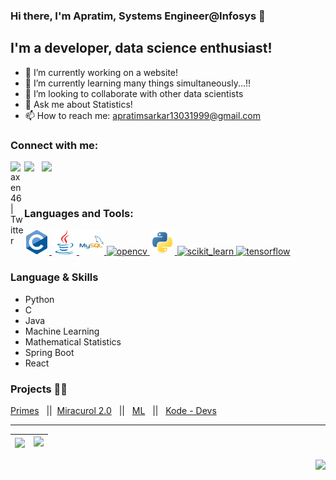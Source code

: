 ### Hi there, I'm Apratim, Systems Engineer@Infosys 👋
## I'm a developer, data science enthusiast!
<!--
**axen46/axen46** is a ✨ _special_ ✨ repository because its `README.md` (this file) appears on your GitHub profile.
- 🤔 I’m looking for help with ...
- - 📫 How to reach me: ...
- - 😄 Pronouns: ...
- - ⚡ Fun fact: ...
- - Here are some ideas to get you started:
-->

- 🔭 I’m currently working on a website!
- 🌱 I’m currently learning many things simultaneously...!!
- 👯 I’m looking to collaborate with other data scientists
- 💬 Ask me about Statistics!
- 📫 How to reach me: apratimsarkar13031999@gmail.com

### Connect with me:

<a href="https://www.linkedin.com/in/apratim-sarkar-837897135?"></a><img src="https://img.shields.io/badge/-Apratim Sarkar-blue?style=flat-square&logo=Linkedin&logoColor=white&link=https://www.linkedin.com/in/apratim-sarkar-837897135?"/> &nbsp;&nbsp;<a href="mailto:apratimsarkar13031999@gmail.com"></a><img src="https://img.shields.io/badge/-apratimsarkar13031999@gmail.com-c14438?style=flat-square&logo=Gmail&logoColor=white&link=mailto:apratimsarkar13031999@gmail.com"/>
[<img align="left" alt="axen46 | Twitter" width="22px" src="https://cdn.jsdelivr.net/npm/simple-icons@v3/icons/twitter.svg" />][twitter]

<br />

</p>

<h3 align="left">Languages and Tools:</h3>
<p align="left"> <a href="https://www.cprogramming.com/" target="_blank"> <img src="https://raw.githubusercontent.com/devicons/devicon/master/icons/c/c-original.svg" alt="c" width="40" height="40"/> </a> <a href="https://www.java.com" target="_blank"> <img src="https://raw.githubusercontent.com/devicons/devicon/master/icons/java/java-original.svg" alt="java" width="40" height="40"/> </a> <a href="https://www.mysql.com/" target="_blank"> <img src="https://raw.githubusercontent.com/devicons/devicon/master/icons/mysql/mysql-original-wordmark.svg" alt="mysql" width="40" height="40"/> </a> <a href="https://opencv.org/" target="_blank"> <img src="https://www.vectorlogo.zone/logos/opencv/opencv-icon.svg" alt="opencv" width="40" height="40"/> </a> <a href="https://www.python.org" target="_blank"> <img src="https://raw.githubusercontent.com/devicons/devicon/master/icons/python/python-original.svg" alt="python" width="40" height="40"/> </a> <a href="https://scikit-learn.org/" target="_blank"> <img src="https://upload.wikimedia.org/wikipedia/commons/0/05/Scikit_learn_logo_small.svg" alt="scikit_learn" width="40" height="40"/> </a> <a href="https://www.tensorflow.org" target="_blank"> <img src="https://www.vectorlogo.zone/logos/tensorflow/tensorflow-icon.svg" alt="tensorflow" width="40" height="40"/> </a> </p>

<h3 align="left"> Language & Skills </h3>

- Python
- C
- Java
- Machine Learning
- Mathematical Statistics 
- Spring Boot
- React

<p>
  
### Projects 👨‍💻
[Primes](https://github.com/axen46/Primes) &nbsp;&nbsp;||&nbsp;&nbsp;[Miracurol 2.0](https://soumyajitnandi.000webhostapp.com/) &nbsp;&nbsp;||&nbsp;&nbsp; [ML](https://github.com/axen46/Price_Pred) &nbsp;&nbsp;|| &nbsp;&nbsp;[Kode - Devs](https://github.com/Kode-Devs/package-libmath)

<hr>

|<img align="left" src="https://github-readme-stats.vercel.app/api?username=axen46&count_private=true&show_icons=true&theme=merko" />|<img src="https://github-readme-streak-stats.herokuapp.com/?user=axen46&layout=compact&langs_count=10&theme=merko"/>|
|---|---|

<a herf="https://github.com/anuraghazra/github-readme-stats">
</a>

<a herf="https://github.com/anuraghazra/github-readme-stats">
<img align="right" src="https://github-readme-stats.vercel.app/api/top-langs/?username=axen46&layout=compact&langs_count=10&theme=merko" />
</a>

</p>


[twitter]: https://twitter.com/ApratimSarkar5
[linkedln]:https://www.linkedin.com/in/apratim-sarkar-837897135
[webdevplaylist]: https://www.youtube.com/playlist?list=PLkwxH9e_vrAJ0WbEsFA9W3I1W-g_BTsbt
